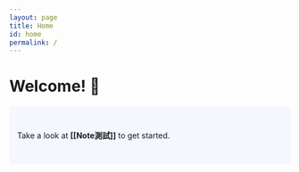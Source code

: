 ```yaml
---
layout: page
title: Home
id: home
permalink: /
---
```


# Welcome! 🌱

<p style="padding: 3em 1em; background: #f5f7ff; border-radius: 4px;">
  Take a look at <span style="font-weight: bold">[[Note測試]]</span> to get started.
</p>

<style>
  .wrapper {
    max-width: 46em;
  }
</style>
